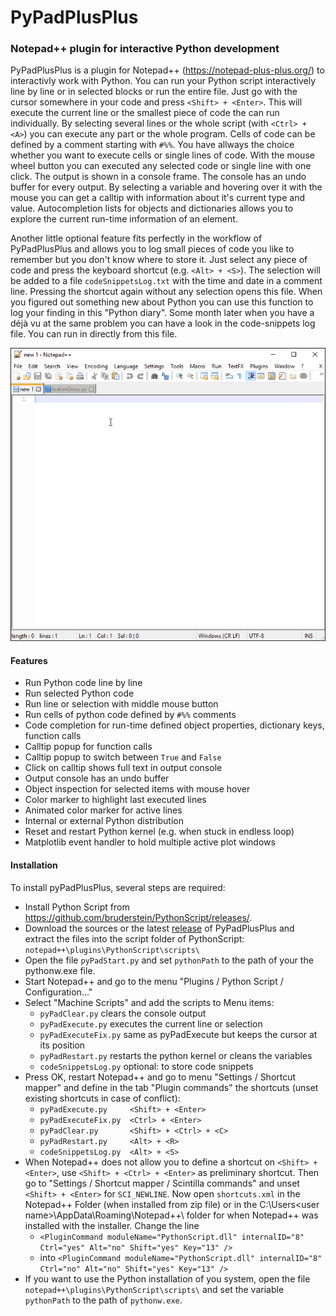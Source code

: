 # PyPadPlusPlus
### Notepad++ plugin for interactive Python development

PyPadPlusPlus is a plugin for Notepad++ (https://notepad-plus-plus.org/) to interactivly work with Python. You can run your Python script interactively line by line or in selected blocks or run the entire file. Just go with the cursor somewhere in your code and press `<Shift> + <Enter>`. This will execute the current line or the smallest piece of code the can run individually. By selecting several lines or the whole script (with `<Ctrl> + <A>`) you can execute any part or the whole program. Cells of code can be defined by a comment starting with `#%%`. You have allways the choice whether you want to execute cells or single lines of code. With the mouse wheel button you can executed any selected code or single line with one click. The output is shown in a console frame. The console has an undo buffer for every output. By selecting a variable and hovering over it with the mouse you can get a calltip with information about it's current type and value. Autocompletion lists for objects and dictionaries allows you to explore the current run-time information of an element.

Another little optional feature fits perfectly in the workflow of PyPadPlusPlus and allows you to log small pieces of code you like to remember but you don't know where to store it. Just select any piece of code and press the keyboard shortcut (e.g. `<Alt> + <S>`). The selection will be added to a file `codeSnippetsLog.txt` with the time and date in a comment line. Pressing the shortcut again without any selection opens this file. When you figured out something new about Python you can use this function to log your finding in this "Python diary". Some month later when you have a déjà vu at the same problem you can have a look in the code-snippets log file. You can run in directly from this file.

  <img src="https://raw.githubusercontent.com/bitagoras/PyPadPlusPlus/master/demo/pyPadDemo.gif">  

#### Features

* Run Python code line by line
* Run selected Python code
* Run line or selection with middle mouse button
* Run cells of python code defined by `#%%` comments
* Code completion for run-time defined object properties, dictionary keys, function calls
* Calltip popup for function calls
* Calltip popup to switch between `True` and `False`
* Click on calltip shows full text in output console
* Output console has an undo buffer
* Object inspection for selected items with mouse hover
* Color marker to highlight last executed lines
* Animated color marker for active lines
* Internal or external Python distribution
* Reset and restart Python kernel (e.g. when stuck in endless loop)
* Matplotlib event handler to hold multiple active plot windows

#### Installation

To install pyPadPlusPlus, several steps are required:
* Install Python Script from https://github.com/bruderstein/PythonScript/releases/.
* Download the sources or the latest [release](https://github.com/bitagoras/PyPadPlusPlus/releases) of PyPadPlusPlus and extract the files into the script folder of PythonScript:
  <br>`notepad++\plugins\PythonScript\scripts\`
* Open the file `pyPadStart.py` and set `pythonPath` to the path of your the pythonw.exe file.
* Start Notepad++ and go to the menu "Plugins / Python Script / Configuration..."
* Select "Machine Scripts" and add the scripts to Menu items:
  * `pyPadClear.py` clears the console output
  * `pyPadExecute.py` executes the current line or selection
  * `pyPadExecuteFix.py` same as pyPadExecute but keeps the cursor at its position
  * `pyPadRestart.py`  restarts the python kernel or cleans the variables
  * `codeSnippetsLog.py`  optional: to store code snippets
* Press OK, restart Notepad++ and go to menu "Settings / Shortcut mapper" and define in the tab "Plugin commands" the shortcuts (unset existing shortcuts in case of conflict):
  * `pyPadExecute.py     <Shift> + <Enter>`
  * `pyPadExecuteFix.py  <Ctrl> + <Enter>`
  * `pyPadClear.py       <Shift> + <Ctrl> + <C>`
  * `pyPadRestart.py     <Alt> + <R>`
  * `codeSnippetsLog.py  <Alt> + <S>`
* When Notepad++ does not allow you to define a shortcut on `<Shift> + <Enter>`, use `<Shift> + <Ctrl> + <Enter>` as preliminary shortcut. Then go to "Settings / Shortcut mapper / Scintilla commands" and unset `<Shift> + <Enter>` for `SCI_NEWLINE`. Now open `shortcuts.xml` in the Notepad++ Folder (when installed from zip file) or in the C:\Users\<user name>\AppData\Roaming\Notepad++\ folder for when Notepad++ was installed with the installer. Change the line
  * `<PluginCommand moduleName="PythonScript.dll" internalID="8" Ctrl="yes" Alt="no" Shift="yes" Key="13" />`
  * into `<PluginCommand moduleName="PythonScript.dll" internalID="8" Ctrl="no" Alt="no" Shift="yes" Key="13" />`
* If you want to use the Python installation of you system, open the file 
  `notepad++\plugins\PythonScript\scripts\` and set the variable `pythonPath` to the path of `pythonw.exe`.

